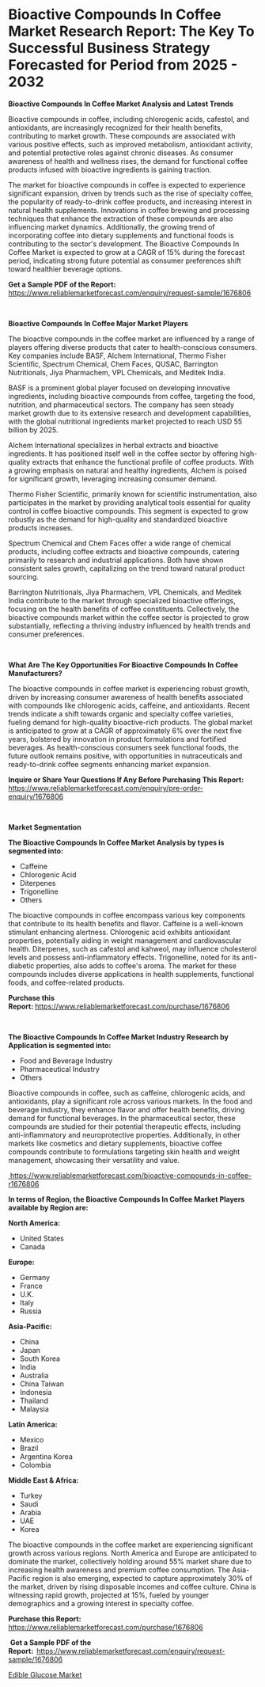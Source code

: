 <p><h1>Bioactive Compounds In Coffee Market Research Report: The Key To Successful Business Strategy Forecasted for Period from 2025 - 2032</h1></p><p><strong>Bioactive Compounds In Coffee Market Analysis and Latest Trends</strong></p>
<p><p>Bioactive compounds in coffee, including chlorogenic acids, cafestol, and antioxidants, are increasingly recognized for their health benefits, contributing to market growth. These compounds are associated with various positive effects, such as improved metabolism, antioxidant activity, and potential protective roles against chronic diseases. As consumer awareness of health and wellness rises, the demand for functional coffee products infused with bioactive ingredients is gaining traction.</p><p>The market for bioactive compounds in coffee is expected to experience significant expansion, driven by trends such as the rise of specialty coffee, the popularity of ready-to-drink coffee products, and increasing interest in natural health supplements. Innovations in coffee brewing and processing techniques that enhance the extraction of these compounds are also influencing market dynamics. Additionally, the growing trend of incorporating coffee into dietary supplements and functional foods is contributing to the sector's development. The Bioactive Compounds In Coffee Market is expected to grow at a CAGR of 15% during the forecast period, indicating strong future potential as consumer preferences shift toward healthier beverage options.</p></p>
<p><strong>Get a Sample PDF of the Report:&nbsp;</strong> <a href="https://www.reliablemarketforecast.com/enquiry/request-sample/1676806?utm_campaign=2325&utm_medium=2&utm_source=Github&utm_content=ia&utm_term=24032025&utm_id=bioactive-compounds-in-coffee">https://www.reliablemarketforecast.com/enquiry/request-sample/1676806</a></p>
<p>&nbsp;</p>
<p><strong>Bioactive Compounds In Coffee Major Market Players</strong></p>
<p><p>The bioactive compounds in the coffee market are influenced by a range of players offering diverse products that cater to health-conscious consumers. Key companies include BASF, Alchem International, Thermo Fisher Scientific, Spectrum Chemical, Chem Faces, QUSAC, Barrington Nutritionals, Jiya Pharmachem, VPL Chemicals, and Meditek India.</p><p>BASF is a prominent global player focused on developing innovative ingredients, including bioactive compounds from coffee, targeting the food, nutrition, and pharmaceutical sectors. The company has seen steady market growth due to its extensive research and development capabilities, with the global nutritional ingredients market projected to reach USD 55 billion by 2025.</p><p>Alchem International specializes in herbal extracts and bioactive ingredients. It has positioned itself well in the coffee sector by offering high-quality extracts that enhance the functional profile of coffee products. With a growing emphasis on natural and healthy ingredients, Alchem is poised for significant growth, leveraging increasing consumer demand.</p><p>Thermo Fisher Scientific, primarily known for scientific instrumentation, also participates in the market by providing analytical tools essential for quality control in coffee bioactive compounds. This segment is expected to grow robustly as the demand for high-quality and standardized bioactive products increases.</p><p>Spectrum Chemical and Chem Faces offer a wide range of chemical products, including coffee extracts and bioactive compounds, catering primarily to research and industrial applications. Both have shown consistent sales growth, capitalizing on the trend toward natural product sourcing.</p><p>Barrington Nutritionals, Jiya Pharmachem, VPL Chemicals, and Meditek India contribute to the market through specialized bioactive offerings, focusing on the health benefits of coffee constituents. Collectively, the bioactive compounds market within the coffee sector is projected to grow substantially, reflecting a thriving industry influenced by health trends and consumer preferences.</p></p>
<p>&nbsp;</p>
<p><strong>What Are The Key Opportunities For Bioactive Compounds In Coffee Manufacturers?</strong></p>
<p><p>The bioactive compounds in coffee market is experiencing robust growth, driven by increasing consumer awareness of health benefits associated with compounds like chlorogenic acids, caffeine, and antioxidants. Recent trends indicate a shift towards organic and specialty coffee varieties, fueling demand for high-quality bioactive-rich products. The global market is anticipated to grow at a CAGR of approximately 6% over the next five years, bolstered by innovation in product formulations and fortified beverages. As health-conscious consumers seek functional foods, the future outlook remains positive, with opportunities in nutraceuticals and ready-to-drink coffee segments enhancing market expansion.</p></p>
<p><strong>Inquire or Share Your Questions If Any Before Purchasing This Report:</strong> <a href="https://www.reliablemarketforecast.com/enquiry/pre-order-enquiry/1676806?utm_campaign=2325&utm_medium=2&utm_source=Github&utm_content=ia&utm_term=24032025&utm_id=bioactive-compounds-in-coffee">https://www.reliablemarketforecast.com/enquiry/pre-order-enquiry/1676806</a></p>
<p>&nbsp;</p>
<p><strong>Market Segmentation</strong></p>
<p><strong>The Bioactive Compounds In Coffee Market Analysis by types is segmented into:</strong></p>
<p><ul><li>Caffeine</li><li>Chlorogenic Acid</li><li>Diterpenes</li><li>Trigonelline</li><li>Others</li></ul></p>
<p><p>The bioactive compounds in coffee encompass various key components that contribute to its health benefits and flavor. Caffeine is a well-known stimulant enhancing alertness. Chlorogenic acid exhibits antioxidant properties, potentially aiding in weight management and cardiovascular health. Diterpenes, such as cafestol and kahweol, may influence cholesterol levels and possess anti-inflammatory effects. Trigonelline, noted for its anti-diabetic properties, also adds to coffee's aroma. The market for these compounds includes diverse applications in health supplements, functional foods, and coffee-related products.</p></p>
<p><strong>Purchase this Report:&nbsp;</strong><a href="https://www.reliablemarketforecast.com/purchase/1676806?utm_campaign=2325&utm_medium=2&utm_source=Github&utm_content=ia&utm_term=24032025&utm_id=bioactive-compounds-in-coffee">https://www.reliablemarketforecast.com/purchase/1676806</a></p>
<p>&nbsp;</p>
<p><strong>The Bioactive Compounds In Coffee Market Industry Research by Application is segmented into:</strong></p>
<p><ul><li>Food and Beverage Industry</li><li>Pharmaceutical Industry</li><li>Others</li></ul></p>
<p><p>Bioactive compounds in coffee, such as caffeine, chlorogenic acids, and antioxidants, play a significant role across various markets. In the food and beverage industry, they enhance flavor and offer health benefits, driving demand for functional beverages. In the pharmaceutical sector, these compounds are studied for their potential therapeutic effects, including anti-inflammatory and neuroprotective properties. Additionally, in other markets like cosmetics and dietary supplements, bioactive coffee compounds contribute to formulations targeting skin health and weight management, showcasing their versatility and value.</p></p>
<p><a href="https://www.reliablemarketforecast.com/bioactive-compounds-in-coffee-r1676806?utm_campaign=2325&utm_medium=2&utm_source=Github&utm_content=ia&utm_term=24032025&utm_id=bioactive-compounds-in-coffee">&nbsp;https://www.reliablemarketforecast.com/bioactive-compounds-in-coffee-r1676806</a></p>
<p><strong>In terms of Region, the Bioactive Compounds In Coffee Market Players available by Region are:</strong></p>
<p>
    <p> <strong> North America: </strong>
        <ul>
            <li>United States</li>
            <li>Canada</li>
        </ul>
        </p> 
    <p> <strong> Europe: </strong>
        <ul>
            <li>Germany</li>
            <li>France</li>
            <li>U.K.</li>
            <li>Italy</li>
            <li>Russia</li>
        </ul>
        </p> 
    <p> <strong> Asia-Pacific: </strong>
        <ul>
            <li>China</li>
            <li>Japan</li>
            <li>South Korea</li>
            <li>India</li>
            <li>Australia</li>
            <li>China Taiwan</li>
            <li>Indonesia</li>
            <li>Thailand</li>
            <li>Malaysia</li>
        </ul>
        </p> 
    <p> <strong> Latin America: </strong>
        <ul>
            <li>Mexico</li>
            <li>Brazil</li>
            <li>Argentina Korea</li>
            <li>Colombia</li>
        </ul>
        </p> 
    <p> <strong> Middle East & Africa: </strong>
        <ul>
            <li>Turkey</li>
            <li>Saudi</li>
            <li>Arabia</li>
            <li>UAE</li>
            <li>Korea</li>
        </ul>
    </p>
    </p>
<p><p>The bioactive compounds in the coffee market are experiencing significant growth across various regions. North America and Europe are anticipated to dominate the market, collectively holding around 55% market share due to increasing health awareness and premium coffee consumption. The Asia-Pacific region is also emerging, expected to capture approximately 30% of the market, driven by rising disposable incomes and coffee culture. China is witnessing rapid growth, projected at 15%, fueled by younger demographics and a growing interest in specialty coffee.</p></p>
<p><strong>Purchase this Report: </strong><a href="https://www.reliablemarketforecast.com/purchase/1676806?utm_campaign=2325&utm_medium=2&utm_source=Github&utm_content=ia&utm_term=24032025&utm_id=bioactive-compounds-in-coffee">https://www.reliablemarketforecast.com/purchase/1676806</a></p>
<p>&nbsp;<strong>Get a Sample PDF of the Report:&nbsp;&nbsp;</strong><a href="https://www.reliablemarketforecast.com/enquiry/request-sample/1676806?utm_campaign=2325&utm_medium=2&utm_source=Github&utm_content=ia&utm_term=24032025&utm_id=bioactive-compounds-in-coffee">https://www.reliablemarketforecast.com/enquiry/request-sample/1676806</a></p>
<p><strong></strong></p>
<p><p><a href="https://github.com/kathiestrine5ty/Market-Research-Report-List-1/blob/main/edible-glucose-market.md?utm_campaign=2325&utm_medium=2&utm_source=Github&utm_content=ia&utm_term=24032025&utm_id=bioactive-compounds-in-coffee">Edible Glucose Market</a></p></p>